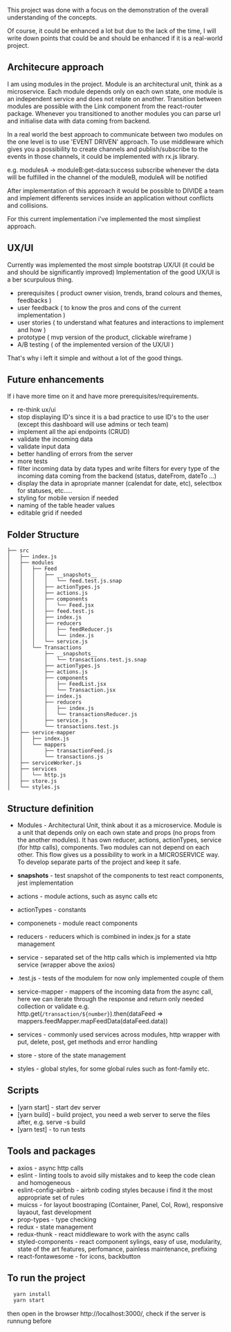 This project was done with a focus on the demonstration of the overall understanding of the concepts.

Of course, it could be enhanced a lot but due to the lack of the time, I will write down points that could be and should be enhanced if it is a real-world project.

 ## Architecure approach
  I am using modules in the project. Module is an architectural unit, think as a microservice.
  Each module depends only on each own state, one module is an independent service and does not relate on another. Transition between modules are possible with the Link component from the react-router package.
  Whenever you transitioned to another modules you can parse url and initialise data with data coming from backend.

  In a real world the best approach to communicate between two modules on the one level is to use 'EVENT DRIVEN' approach. To use middleware which gives you a possibility to create channels and publish/subscribe to the events in those channels, it could be implemented with rx.js library.

  e.g. modulesA -> moduleB:get-data:success subscribe
  whenever the data will be fulfilled in the channel of the moduleB, moduleA will be notified


  After implementation of this approach it would be possible to DIVIDE a team and implement differents services inside an application without conflicts and collisions.

  For this current implementation i've implemented the most simpliest approach.


## UX/UI
  Currently was implemented the most simple bootstrap UX/UI (it could be and should be significantly improved)
  Implementation of the good UX/UI is a ber scurpulous thing.
  - prerequisites ( product owner vision, trends, brand colours and themes, feedbacks )
  - user feedback ( to know the pros and cons of the current implementation )
  - user stories ( to understand what features and interactions to implement and how )
  - prototype ( mvp version of the product, clickable wireframe )
  - A/B testing ( of the implemented version of the UX/UI )

  That's why i left it simple and without a lot of the good things.


## Future enhancements

  If i have more time on it and have more prerequisites/requirements.

  - re-think ux/ui
  - stop displaying ID's since it is a bad practice to use ID's to the user (except this dashboard will use admins or tech team)
  - implement all the api endpoints (CRUD)
  - validate the incoming data
  - validate input data
  - better handling of errors from the server
  - more tests
  - filter incoming data by data types and write filters for every type of the incoming data coming from the backend (status, dateFrom, dateTo ...)
  - display the data in apropriate manner (calendat for date, etc), selectbox for statuses, etc.....
  - styling for mobile version if needed
  - naming of the table header values
  - editable grid if needed


## Folder Structure

```
├── src
│   ├── index.js
│   ├── modules
│   │   ├── Feed
│   │   │   ├── __snapshots__
│   │   │   │   └── feed.test.js.snap
│   │   │   ├── actionTypes.js
│   │   │   ├── actions.js
│   │   │   ├── components
│   │   │   │   └── Feed.jsx
│   │   │   ├── feed.test.js
│   │   │   ├── index.js
│   │   │   ├── reducers
│   │   │   │   ├── feedReducer.js
│   │   │   │   └── index.js
│   │   │   └── service.js
│   │   └── Transactions
│   │       ├── __snapshots__
│   │       │   └── transactions.test.js.snap
│   │       ├── actionTypes.js
│   │       ├── actions.js
│   │       ├── components
│   │       │   ├── FeedList.jsx
│   │       │   └── Transaction.jsx
│   │       ├── index.js
│   │       ├── reducers
│   │       │   ├── index.js
│   │       │   └── transactionsReducer.js
│   │       ├── service.js
│   │       └── transactions.test.js
│   ├── service-mapper
│   │   ├── index.js
│   │   └── mappers
│   │       ├── transactionFeed.js
│   │       └── transactions.js
│   ├── serviceWorker.js
│   ├── services
│   │   └── http.js
│   ├── store.js
│   └── styles.js
```

## Structure definition

  - Modules  - Architectural Unit, think about it as a microservice. Module is a unit that depends only on each own state and props (no props from the another modules). It has own reducer, actions, actionTypes, service (for http calls), components. Two modules can not depend on each other. This flow gives us a possibility to work in a MICROSERVICE way. To develop separate parts of the project and keep it safe.

  - __snapshots__ - test snapshot of the components to test react components, jest implementation
  - actions - module actions, such as async calls etc
  - actionTypes - constants
  - componenets - module react components 
  - reducers - reducers which is combined in index.js for a state management
  - service - separated set of the http calls which is implemented via http service (wrapper above the axios)
  - .test.js - tests of the modulem for now only implemented couple of them
  - service-mapper - mappers of the incoming data from the async call, here we can iterate through the response and return only needed collection or validate e.g. http.get(`/transaction/${number}`).then(dataFeed => mappers.feedMapper.mapFeedData(dataFeed.data))

  - services - commonly used services across modules, http wrapper with put, delete, post, get methods and error handling
  - store - store of the state management
  - styles - global styles, for some global rules such as font-family etc.



## Scripts

  - [yarn start] - start dev server
  - [yarn build] - build project, you need a web server to serve the files after, e.g. serve -s build
  - [yarn test] - to run tests

## Tools and packages

  - axios - async http calls
  - eslint - linting tools to avoid silly mistakes and to keep the code clean and homogeneous  
  - eslint-config-airbnb - airbnb coding styles because i find it the most appropriate set of rules
  - muicss - for layout boostraping (Container, Panel, Col, Row), responsive layaout, fast development
  - prop-types - type checking
  - redux - state management
  - redux-thunk - react middleware to work with the async calls
  - styled-components - react component sylings, easy of use, modularity, state of the art features, perfomance, painless maintenance, prefixing
  - react-fontawesome - for icons, backbutton

## To run the project

```sh
  yarn install
  yarn start
```
  then open in the browser http://localhost:3000/, check if the server is runnung before






